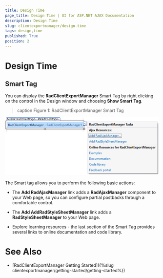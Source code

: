 ```yaml
---
title: Design Time
page_title: Design Time | UI for ASP.NET AJAX Documentation
description: Design Time
slug: clientexportmanager/design-time
tags: design,time
published: True
position: 2
---
```


# Design Time



## Smart Tag

You can display the __RadClientExportManager__ Smart Tag by right clicking on the control in the Design window and choosing __Show Smart Tag__.
>caption Figure 1: RadClientExportManager Smart Tag

![clientexportmanager-smart-tag](images/clientexportmanager-smart-tag.png)

The Smart tag allows you to perform the following basic actions:

* The __Add RadAjaxManager__ link adds a __RadAjaxManager__ component to your Web page, so you can configure partial postbacks through a comfortable control.

* The __Add AddRadStyleSheetManager__ link adds a __RadStyleSheetManager__ to your Web page.

* Explore learning resources - the last section of the Smart Tag provides several links to online documentation and code library.

# See Also

 * [RadClientExportManager Getting Started]({%slug clientexportmanager/getting-started/getting-started%})
